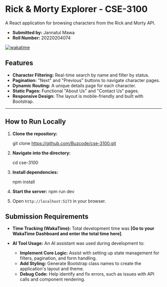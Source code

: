 # Rick & Morty Explorer - CSE-3100

A React application for browsing characters from the Rick and Morty API. 

- **Submitted by:** Jannatul Mawa
- **Roll Number:** 20220204074

[![wakatime](https://wakatime.com/badge/user/f76851eb-d69c-4349-9076-432483fb64b8/project/eee8e1f8-2f03-4617-9195-a40af83e12f5.svg)](https://wakatime.com/badge/user/f76851eb-d69c-4349-9076-432483fb64b8/project/eee8e1f8-2f03-4617-9195-a40af83e12f5)



## Features

- **Character Filtering:** Real-time search by name and filter by status.
- **Pagination:** "Next" and "Previous" buttons to navigate character pages.
- **Dynamic Routing:** A unique details page for each character.
- **Static Pages:** Functional "About Us" and "Contact Us" pages.
- **Responsive Design:** The layout is mobile-friendly and built with Bootstrap.

---

## How to Run Locally

1.  **Clone the repository:**
    
    git clone https://github.com/Buzcode/cse-3100.git

2.  **Navigate into the directory:**
    
    cd cse-3100
    

3.  **Install dependencies:**

    npm install
    
    
4.  **Start the server:**
    npm run dev
    
5.  Open `http://localhost:5173` in your browser.


## Submission Requirements

- **Time Tracking (WakaTime):** Total development time was **[Go to your WakaTime Dashboard and enter the total time here]**.

- **AI Tool Usage:** An AI assistant was used during development to:
  - **Implement Core Logic:** Assist with setting up state management for filters, pagination, and form handling.
  - **Add Styling:** Generate Bootstrap class names to create the application's layout and theme.
  - **Debug Code:** Help identify and fix errors, such as issues with API calls and component rendering.

